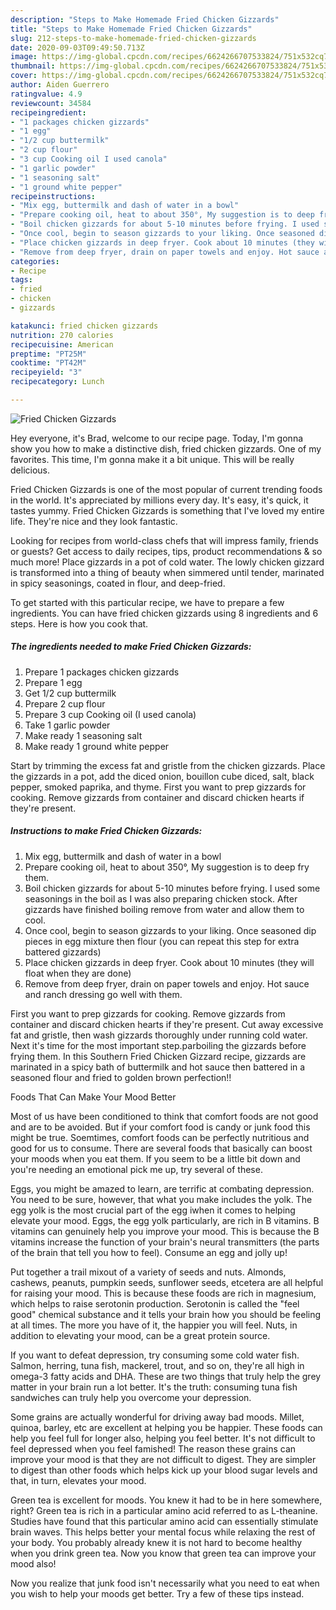 ```yaml
---
description: "Steps to Make Homemade Fried Chicken Gizzards"
title: "Steps to Make Homemade Fried Chicken Gizzards"
slug: 212-steps-to-make-homemade-fried-chicken-gizzards
date: 2020-09-03T09:49:50.713Z
image: https://img-global.cpcdn.com/recipes/6624266707533824/751x532cq70/fried-chicken-gizzards-recipe-main-photo.jpg
thumbnail: https://img-global.cpcdn.com/recipes/6624266707533824/751x532cq70/fried-chicken-gizzards-recipe-main-photo.jpg
cover: https://img-global.cpcdn.com/recipes/6624266707533824/751x532cq70/fried-chicken-gizzards-recipe-main-photo.jpg
author: Aiden Guerrero
ratingvalue: 4.9
reviewcount: 34584
recipeingredient:
- "1 packages chicken gizzards"
- "1 egg"
- "1/2 cup buttermilk"
- "2 cup flour"
- "3 cup Cooking oil I used canola"
- "1 garlic powder"
- "1 seasoning salt"
- "1 ground white pepper"
recipeinstructions:
- "Mix egg, buttermilk and dash of water in a bowl"
- "Prepare cooking oil, heat to about 350°, My suggestion is to deep fry them."
- "Boil chicken gizzards for about 5-10 minutes before frying. I used some seasonings in the boil as I was also preparing chicken stock. After gizzards have finished boiling remove from water and allow them to cool."
- "Once cool, begin to season gizzards to your liking. Once seasoned dip pieces in egg mixture then flour (you can repeat this step for extra battered gizzards)"
- "Place chicken gizzards in deep fryer. Cook about 10 minutes (they will float when they are done)"
- "Remove from deep fryer, drain on paper towels and enjoy. Hot sauce and ranch dressing go well with them."
categories:
- Recipe
tags:
- fried
- chicken
- gizzards

katakunci: fried chicken gizzards 
nutrition: 270 calories
recipecuisine: American
preptime: "PT25M"
cooktime: "PT42M"
recipeyield: "3"
recipecategory: Lunch

---
```



![Fried Chicken Gizzards](https://img-global.cpcdn.com/recipes/6624266707533824/751x532cq70/fried-chicken-gizzards-recipe-main-photo.jpg)

Hey everyone, it's Brad, welcome to our recipe page. Today, I'm gonna show you how to make a distinctive dish, fried chicken gizzards. One of my favorites. This time, I'm gonna make it a bit unique. This will be really delicious.

Fried Chicken Gizzards is one of the most popular of current trending foods in the world. It's appreciated by millions every day. It's easy, it's quick, it tastes yummy. Fried Chicken Gizzards is something that I've loved my entire life. They're nice and they look fantastic.

Looking for recipes from world-class chefs that will impress family, friends or guests? Get access to daily recipes, tips, product recommendations &amp; so much more! Place gizzards in a pot of cold water. The lowly chicken gizzard is transformed into a thing of beauty when simmered until tender, marinated in spicy seasonings, coated in flour, and deep-fried.


To get started with this particular recipe, we have to prepare a few ingredients. You can have fried chicken gizzards using 8 ingredients and 6 steps. Here is how you cook that.

<!--inarticleads1-->

##### The ingredients needed to make Fried Chicken Gizzards:

1. Prepare 1 packages chicken gizzards
1. Prepare 1 egg
1. Get 1/2 cup buttermilk
1. Prepare 2 cup flour
1. Prepare 3 cup Cooking oil (I used canola)
1. Take 1 garlic powder
1. Make ready 1 seasoning salt
1. Make ready 1 ground white pepper


Start by trimming the excess fat and gristle from the chicken gizzards. Place the gizzards in a pot, add the diced onion, bouillon cube diced, salt, black pepper, smoked paprika, and thyme. First you want to prep gizzards for cooking. Remove gizzards from container and discard chicken hearts if they&#39;re present. 

<!--inarticleads2-->

##### Instructions to make Fried Chicken Gizzards:

1. Mix egg, buttermilk and dash of water in a bowl
1. Prepare cooking oil, heat to about 350°, My suggestion is to deep fry them.
1. Boil chicken gizzards for about 5-10 minutes before frying. I used some seasonings in the boil as I was also preparing chicken stock. After gizzards have finished boiling remove from water and allow them to cool.
1. Once cool, begin to season gizzards to your liking. Once seasoned dip pieces in egg mixture then flour (you can repeat this step for extra battered gizzards)
1. Place chicken gizzards in deep fryer. Cook about 10 minutes (they will float when they are done)
1. Remove from deep fryer, drain on paper towels and enjoy. Hot sauce and ranch dressing go well with them.


First you want to prep gizzards for cooking. Remove gizzards from container and discard chicken hearts if they&#39;re present. Cut away excessive fat and gristle, then wash gizzards thoroughly under running cold water. Next it&#39;s time for the most important step.parboiling the gizzards before frying them. In this Southern Fried Chicken Gizzard recipe, gizzards are marinated in a spicy bath of buttermilk and hot sauce then battered in a seasoned flour and fried to golden brown perfection!! 

Foods That Can Make Your Mood Better


Most of us have been conditioned to think that comfort foods are not good and are to be avoided. But if your comfort food is candy or junk food this might be true. Soemtimes, comfort foods can be perfectly nutritious and good for us to consume. There are several foods that basically can boost your moods when you eat them. If you seem to be a little bit down and you're needing an emotional pick me up, try several of these.

Eggs, you might be amazed to learn, are terrific at combating depression. You need to be sure, however, that what you make includes the yolk. The egg yolk is the most crucial part of the egg iwhen it comes to helping elevate your mood. Eggs, the egg yolk particularly, are rich in B vitamins. B vitamins can genuinely help you improve your mood. This is because the B vitamins increase the function of your brain's neural transmitters (the parts of the brain that tell you how to feel). Consume an egg and jolly up!

Put together a trail mixout of a variety of seeds and nuts. Almonds, cashews, peanuts, pumpkin seeds, sunflower seeds, etcetera are all helpful for raising your mood. This is because these foods are rich in magnesium, which helps to raise serotonin production. Serotonin is called the "feel good" chemical substance and it tells your brain how you should be feeling at all times. The more you have of it, the happier you will feel. Nuts, in addition to elevating your mood, can be a great protein source.

If you want to defeat depression, try consuming some cold water fish. Salmon, herring, tuna fish, mackerel, trout, and so on, they're all high in omega-3 fatty acids and DHA. These are two things that truly help the grey matter in your brain run a lot better. It's the truth: consuming tuna fish sandwiches can truly help you overcome your depression. 

Some grains are actually wonderful for driving away bad moods. Millet, quinoa, barley, etc are excellent at helping you be happier. These foods can help you feel full for longer also, helping you feel better. It's not difficult to feel depressed when you feel famished! The reason these grains can improve your mood is that they are not difficult to digest. They are simpler to digest than other foods which helps kick up your blood sugar levels and that, in turn, elevates your mood.

Green tea is excellent for moods. You knew it had to be in here somewhere, right? Green tea is rich in a particular amino acid referred to as L-theanine. Studies have found that this particular amino acid can essentially stimulate brain waves. This helps better your mental focus while relaxing the rest of your body. You probably already knew it is not hard to become healthy when you drink green tea. Now you know that green tea can improve your mood also!

Now you realize that junk food isn't necessarily what you need to eat when you wish to help your moods get better. Try  a few  of  these  tips  instead.

